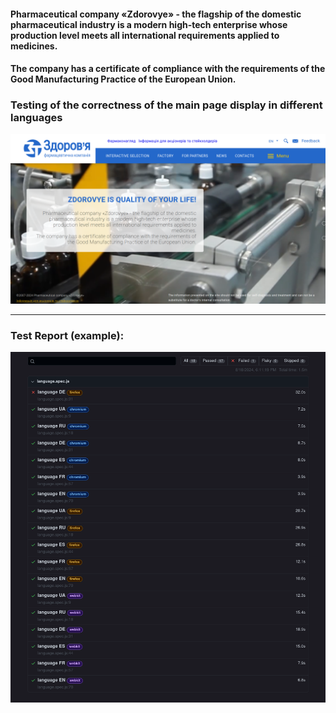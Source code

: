 #### Pharmaceutical company «Zdorovye» - the flagship of the domestic pharmaceutical industry is a modern high-tech enterprise whose production level meets all international requirements applied to medicines.
#### The company has a certificate of compliance with the requirements of the Good Manufacturing Practice of the European Union.
### Testing of the correctness of the main page display in different languages
![Alt text](Images/Zdorovye.png)
___
### Test Report (example):
![Alt text](Images/Playwright_Test_Report.png)
